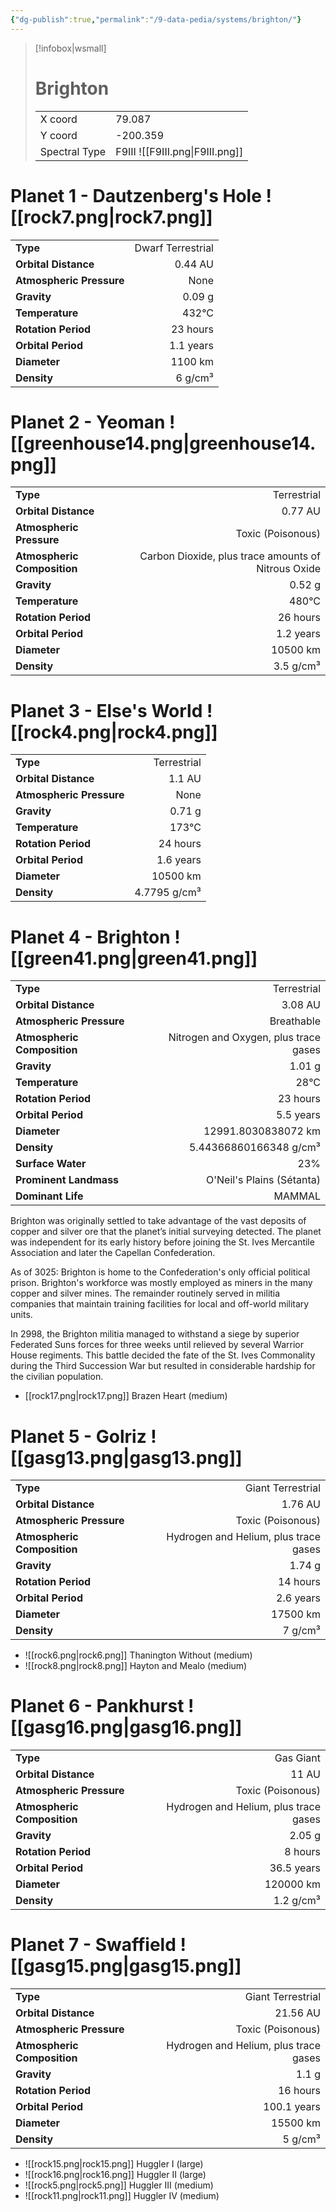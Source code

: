 ```yaml
---
{"dg-publish":true,"permalink":"/9-data-pedia/systems/brighton/"}
---
```


> [!infobox|wsmall]
> # Brighton
> | | |
> | - | - |
> | X coord | 79.087 |
> | Y coord| -200.359 |
> | Spectral Type | F9III ![[F9III.png\|F9III.png]] |

# Planet 1 - Dautzenberg's Hole ![[rock7.png\|rock7.png]]
|                             |                           |
| --------------------------- | -------------------------:|
| **Type**                    |             Dwarf Terrestrial |
| **Orbital Distance**        |   0.44 AU |
| **Atmospheric Pressure**    |       None |
| **Gravity**                 |        0.09 g |
| **Temperature**             |    432°C |
| **Rotation Period**         |  23 hours |
| **Orbital Period** | 1.1 years |
| **Diameter**                |      1100 km | 
| **Density**                 |    6 g/cm³ |





# Planet 2 - Yeoman ![[greenhouse14.png\|greenhouse14.png]]
|                             |                           |
| --------------------------- | -------------------------:|
| **Type**                    |             Terrestrial |
| **Orbital Distance**        |   0.77 AU |
| **Atmospheric Pressure**    |       Toxic (Poisonous) |
| **Atmospheric Composition** |      Carbon Dioxide, plus trace amounts of Nitrous Oxide |
| **Gravity**                 |        0.52 g |
| **Temperature**             |    480°C |
| **Rotation Period**         |  26 hours |
| **Orbital Period** | 1.2 years |
| **Diameter**                |      10500 km | 
| **Density**                 |    3.5 g/cm³ |





# Planet 3 - Else's World ![[rock4.png\|rock4.png]]
|                             |                           |
| --------------------------- | -------------------------:|
| **Type**                    |             Terrestrial |
| **Orbital Distance**        |   1.1 AU |
| **Atmospheric Pressure**    |       None |
| **Gravity**                 |        0.71 g |
| **Temperature**             |    173°C |
| **Rotation Period**         |  24 hours |
| **Orbital Period** | 1.6 years |
| **Diameter**                |      10500 km | 
| **Density**                 |    4.7795 g/cm³ |





# Planet 4 - Brighton ![[green41.png\|green41.png]]
|                             |                           |
| --------------------------- | -------------------------:|
| **Type**                    |             Terrestrial |
| **Orbital Distance**        |   3.08 AU |
| **Atmospheric Pressure**    |       Breathable |
| **Atmospheric Composition** |      Nitrogen and Oxygen, plus trace gases |
| **Gravity**                 |        1.01 g |
| **Temperature**             |    28°C |
| **Rotation Period**         |  23 hours |
| **Orbital Period** | 5.5 years |
| **Diameter**                |      12991.8030838072 km | 
| **Density**                 |    5.44366860166348 g/cm³ |
| **Surface Water**           |           23% | 
| **Prominent Landmass**      |         O'Neil's Plains (Sétanta) | 
| **Dominant Life**           |         MAMMAL |

Brighton was originally settled to take advantage of the vast deposits of copper and silver ore that the planet’s initial surveying detected. The planet was independent for its early history before joining the St. Ives Mercantile Association and later the Capellan Confederation.

As of 3025: Brighton is home to the Confederation's only official political prison. Brighton's workforce was mostly employed as miners in the many copper and silver mines. The remainder routinely served in militia companies that maintain training facilities for local and off-world military units.

In 2998, the Brighton militia managed to withstand a siege by superior Federated Suns forces for three weeks until relieved by several Warrior House regiments. This battle decided the fate of the St. Ives Commonality during the Third Succession War but resulted in considerable hardship for the civilian population.

- [[rock17.png\|rock17.png]] Brazen Heart (medium)

# Planet 5 - Golriz ![[gasg13.png\|gasg13.png]]
|                             |                           |
| --------------------------- | -------------------------:|
| **Type**                    |             Giant Terrestrial |
| **Orbital Distance**        |   1.76 AU |
| **Atmospheric Pressure**    |       Toxic (Poisonous) |
| **Atmospheric Composition** |      Hydrogen and Helium, plus trace gases |
| **Gravity**                 |        1.74 g |
| **Rotation Period**         |  14 hours |
| **Orbital Period** | 2.6 years |
| **Diameter**                |      17500 km | 
| **Density**                 |    7 g/cm³ |



- ![[rock6.png\|rock6.png]] Thanington Without (medium)
- ![[rock8.png\|rock8.png]] Hayton and Mealo (medium)


# Planet 6 - Pankhurst ![[gasg16.png\|gasg16.png]]
|                             |                           |
| --------------------------- | -------------------------:|
| **Type**                    |             Gas Giant |
| **Orbital Distance**        |   11 AU |
| **Atmospheric Pressure**    |       Toxic (Poisonous) |
| **Atmospheric Composition** |      Hydrogen and Helium, plus trace gases |
| **Gravity**                 |        2.05 g |
| **Rotation Period**         |  8 hours |
| **Orbital Period** | 36.5 years |
| **Diameter**                |      120000 km | 
| **Density**                 |    1.2 g/cm³ |





# Planet 7 - Swaffield ![[gasg15.png\|gasg15.png]]
|                             |                           |
| --------------------------- | -------------------------:|
| **Type**                    |             Giant Terrestrial |
| **Orbital Distance**        |   21.56 AU |
| **Atmospheric Pressure**    |       Toxic (Poisonous) |
| **Atmospheric Composition** |      Hydrogen and Helium, plus trace gases |
| **Gravity**                 |        1.1 g |
| **Rotation Period**         |  16 hours |
| **Orbital Period** | 100.1 years |
| **Diameter**                |      15500 km | 
| **Density**                 |    5 g/cm³ |



- ![[rock15.png\|rock15.png]] Huggler I (large)
- ![[rock16.png\|rock16.png]] Huggler II (large)
- ![[rock5.png\|rock5.png]] Huggler III (medium)
- ![[rock11.png\|rock11.png]] Huggler IV (medium)


